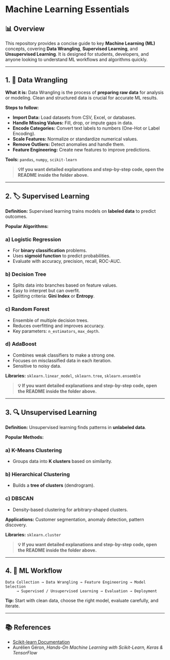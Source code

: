 # Machine Learning Essentials

## 📊 Overview

This repository provides a concise guide to key **Machine Learning (ML)** concepts, covering **Data Wrangling**, **Supervised Learning**, and **Unsupervised Learning**. It is designed for students, developers, and anyone looking to understand ML workflows and algorithms quickly.

---

## 1. 🧹 Data Wrangling

**What it is:**
Data Wrangling is the process of **preparing raw data** for analysis or modeling. Clean and structured data is crucial for accurate ML results.

**Steps to follow:**

* **Import Data:** Load datasets from CSV, Excel, or databases.
* **Handle Missing Values:** Fill, drop, or impute gaps in data.
* **Encode Categories:** Convert text labels to numbers (One-Hot or Label Encoding).
* **Scale Features:** Normalize or standardize numerical values.
* **Remove Outliers:** Detect anomalies and handle them.
* **Feature Engineering:** Create new features to improve predictions.

**Tools:** `pandas`, `numpy`, `scikit-learn`

> **💡If you want detailed explanations and step-by-step code, open the README inside the folder above.**

---

## 2. 🏷️ Supervised Learning

**Definition:**
Supervised learning trains models on **labeled data** to predict outcomes.

**Popular Algorithms:**

### a) Logistic Regression

* For **binary classification** problems.
* Uses **sigmoid function** to predict probabilities.
* Evaluate with accuracy, precision, recall, ROC-AUC.

### b) Decision Tree

* Splits data into branches based on feature values.
* Easy to interpret but can overfit.
* Splitting criteria: **Gini Index** or **Entropy**.

### c) Random Forest

* Ensemble of multiple decision trees.
* Reduces overfitting and improves accuracy.
* Key parameters: `n_estimators`, `max_depth`.

### d) AdaBoost

* Combines weak classifiers to make a strong one.
* Focuses on misclassified data in each iteration.
* Sensitive to noisy data.

**Libraries:** `sklearn.linear_model`, `sklearn.tree`, `sklearn.ensemble`

> **💡 If you want detailed explanations and step-by-step code, open the README inside the folder above.**

---

## 3. 🔍 Unsupervised Learning

**Definition:**
Unsupervised learning finds patterns in **unlabeled data**.

**Popular Methods:**

### a) K-Means Clustering

* Groups data into **K clusters** based on similarity.

### b) Hierarchical Clustering

* Builds a **tree of clusters** (dendrogram).

### c) DBSCAN

* Density-based clustering for arbitrary-shaped clusters.

**Applications:** Customer segmentation, anomaly detection, pattern discovery.

**Libraries:** `sklearn.cluster`

> **💡 If you want detailed explanations and step-by-step code, open the README inside the folder above.**

---

## 4. 🚀 ML Workflow

```text
Data Collection → Data Wrangling → Feature Engineering → Model Selection
     → Supervised / Unsupervised Learning → Evaluation → Deployment
```

**Tip:** Start with clean data, choose the right model, evaluate carefully, and iterate.

---

## 📚 References

* [Scikit-learn Documentation](https://scikit-learn.org/stable/)
* Aurélien Géron, *Hands-On Machine Learning with Scikit-Learn, Keras & TensorFlow*
